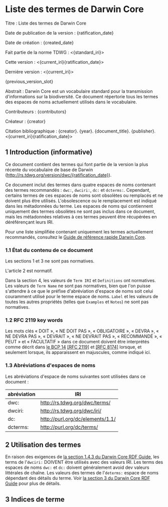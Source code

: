 # Liste des termes de Darwin Core

Titre
: Liste des termes de Darwin Core

Date de publication de la version
: {ratification_date}

Date de création
: {created_date}

Fait partie de la norme TDWG
: <{standard_iri}>

Cette version
: <{current_iri}{ratification_date}>

Dernière version
: <{current_iri}>

{previous_version_slot}

Abstrait
: Darwin Core est un vocabulaire standard pour la transmission d'informations sur la biodiversité. Ce document répertorie tous les termes des espaces de noms actuellement utilisés dans le vocabulaire.

Contributeurs
: {contributors}

Créateur
: {creator}

Citation bibliographique
: {creator}. {year}. {document_title}. {publisher}. <{current_iri}{ratification_date}>


## 1 Introduction (informative)

Ce document contient des termes qui font partie de la version la plus récente du vocabulaire de base de Darwin (<http://rs.tdwg.org/version/dwc/{ratification_date}>).

Ce document inclut des termes dans quatre espaces de noms contenant des termes recommandés : `dwc:`, `dwciri:`, `dc:` et  `dcterms:`. Cependant, certains termes de ces espaces de noms sont obsolètes ou remplacés et ne doivent plus être utilisés. L'obsolescence ou le remplacement est indiqué dans les métadonnées du terme. Les espaces de noms qui contiennent uniquement des termes obsolètes ne sont pas inclus dans ce document, mais les métadonnées relatives à ces termes peuvent être récupérées en déréférençant leurs IRI.

Pour une liste simplifiée contenant uniquement les termes actuellement recommandés, consultez le [Guide de référence rapide Darwin Core](../terms/).

### 1.1 État du contenu de ce document

Les sections 1 et 3 ne sont pas normatives.

L'article 2 est normatif.

Dans la section 4, les valeurs de `Term IRI` et `Definitions` ont normatives. Les valeurs de `Term Name` ne sont pas normatives, bien que l'on puisse s'attendre à ce que le préfixe d'abréviation d'espace de noms soit celui couramment utilisé pour le terme espace de noms. `Label` et les valeurs de toutes les autres propriétés (telles que `Examples` et `Notes`) ne sont pas normatives.

### 1.2 RFC 2119 key words

Les mots clés « DOIT », « NE DOIT PAS », « OBLIGATOIRE », « DEVRA », « NE DEVRA PAS », « DEVRAIT », « NE DEVRAIT PAS », « RECOMMANDÉ », « PEUT » et « FACULTATIF » dans ce document doivent être interprétés comme décrit dans [le BCP 14](https://www.rfc-editor.org/info/bcp14) [\[RFC 2119\]](https://datatracker.ietf.org/doc/html/rfc2119) et [\[RFC 8174\]](https://datatracker.ietf.org/doc/html/rfc8174) lorsque, et seulement lorsque, ils apparaissent en majuscules, comme indiqué ici.

### 1.3 Abréviations d'espaces de noms

Les abréviations d'espace de noms suivantes sont utilisées dans ce document :

| abréviation | IRI |
| --- | --- |
| dwc: | http://rs.tdwg.org/dwc/terms/ |
| dwciri: | http://rs.tdwg.org/dwc/iri/ |
| dc: | http://purl.org/dc/elements/1.1/ |
| dcterms: | http://purl.org/dc/terms/ |

## 2 Utilisation des termes

En raison des exigences de [la section 1.4.3 du Darwin Core RDF Guide](../rdf/#143-use-of-darwin-core-terms-in-rdf-normative), les terms de l'`dwciri:` DOIVENT être utilisés avec des valeurs IRI. Les terms des espaces de noms `dwc:` et `dc:` doivent généralement avoid dev valeurs littérales de chaîne. Les valeurs des termes de l'`determs:` espace de noms dépendant des détails du terme. Voir [la section 3 du Darwin Core RDF Guide](../rdf/#3-term-reference-normative) pour plus de détails.

## 3 Indices de terme
